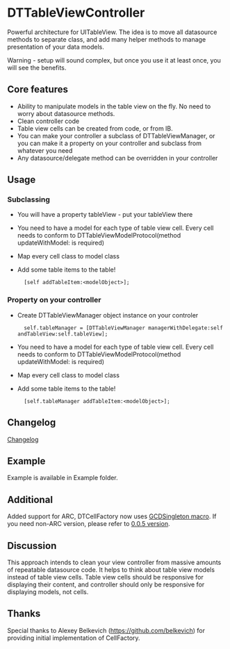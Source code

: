 DTTableViewController
================

Powerful architecture for UITableView. The idea is to move all datasource methods to separate class, and add many helper methods to manage presentation of your data models.

Warning - setup will sound complex, but once you use it at least once, you will see the benefits.

## Core features

* Ability to manipulate models in the table view on the fly. No need to worry about datasource methods.
* Clean controller code
* Table view cells can be created from code, or from IB.
* You can make your controller a subclass of DTTableViewManager, or you can make it a property on your controller and subclass from whatever you need
* Any datasource/delegate method can be overridden in your controller

## Usage

### Subclassing

* You will have a property tableView - put your tableView there
* You need to have a model for each type of table view cell. Every cell needs to conform to DTTableViewModelProtocol(method updateWithModel: is required)
* Map every cell class to model class
* Add some table items to the table!

    	[self addTableItem:<modelObject>];
        
### Property on your controller

* Create DTTableViewManager object instance on your controler 

   		self.tableManager = [DTTableViewManager managerWithDelegate:self andTableView:self.tableView];    
* You need to have a model for each type of table view cell. Every cell needs to conform to DTTableViewModelProtocol(method updateWithModel: is required)
* Map every cell class to model class 
* Add some table items to the table!

		[self.tableManager addTableItem:<modelObject>];
        
## Changelog

[Changelog](https://github.com/DenHeadless/DTTableViewController/wiki/Changelog)

## Example 

Example is available in Example folder. 

## Additional 

Added support for ARC, DTCellFactory now uses [GCDSingleton macro](https://gist.github.com/1057420). If you need non-ARC version, please refer to [0.0.5 version](https://github.com/DenHeadless/DTTableViewController/tree/0.0.5).

## Discussion

This approach intends to clean your view controller from massive amounts of repeatable datasource code. It helps to think about table view models instead of table view cells. Table view cells should be responsive for displaying their content, and controller should only be responsive for displaying models, not cells. 
		
## Thanks

Special thanks to Alexey Belkevich (https://github.com/belkevich) for providing initial implementation of CellFactory.